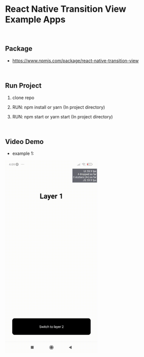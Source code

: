 # React Native Transition View Example Apps

<br />

## Package
- https://www.npmjs.com/package/react-native-transition-view

<br />

## Run Project

1. clone repo

2. RUN: npm install or yarn (In project directory)

3. RUN: npm start or yarn start (In project directory)

<br />

## Video Demo

- example 1: 

<img src="./docs/demo1.gif" alt="drawing" width="300"/>